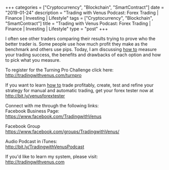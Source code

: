 +++
categories = ["Cryptocurrency", "Blockchain", "SmartContract"]
date = "2019-01-24"
description = "Trading with Venus Podcast: Forex Trading | Finance | Investing | Lifestyle"
tags = ["Cryptocurrency", "Blockchain", "SmartContract"]
title = "Trading with Venus Podcast: Forex Trading | Finance | Investing | Lifestyle"
type = "post"
+++

I often see other traders comparing their results trying to prove who
the better trader is. Some people use how much profit they make as the
benchmark and others use pips. Today, I am discussing [how to](https://www.playgroundfx.com/blog/forex-trading-how-to/) measure
your trading success, the benefits and drawbacks of each option and how
to pick what you measure.

To register for the Turning Pro Challenge click here:
http://tradingwithvenus.com/turnpro

If you want to learn [how to](https://www.playgroundfx.com/blog/forex-trading-how-to/) trade profitably, create, test and refine
your strategy for manual and automatic trading, get your forex tester
now at http://bit.ly/venusforextester

Connect with me through the following links:  
Facebook Business Page:  
https://www.facebook.com/TradingwithVenus

Facebook Group  
https://www.facebook.com/groups/TradingwithVenus/

Audio Podcast in iTunes:  
http://bit.ly/TradingwithVenusPodcast

If you'd like to learn my system, please visit:  
http://tradingwithvenus.com